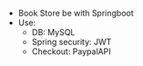 - Book Store be with Springboot
- Use:
    - DB: MySQL
    - Spring security: JWT
    - Checkout: PaypalAPI
